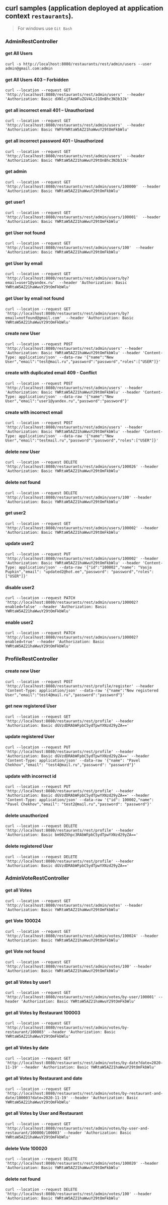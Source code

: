 ## curl samples (application deployed at application context `restaurants`).
> For windows use `Git Bash`
>
### AdminRestController
#### get All Users
`curl -s http://localhost:8080/restaurants/rest/admin/users --user admin@gmail.com:admin`

#### get All Users 403 – Forbidden 
`curl --location --request GET 'http://localhost:8080/restaurants/rest/admin/users' 
--header 'Authorization: Basic dXNlcjFAeWFuZGV4LnJ1OnBhc3N3b3Jk'`

#### get all incorrect email 401 – Unauthorized
`curl --location --request GET 'http://localhost:8080/restaurants/rest/admin/users' 
--header 'Authorization: Basic YWFhYWRtaW5AZ21haWwuY29tOmFkbWlu'` 

#### get all incorrect password 401 – Unauthorized
`curl --location --request GET 'http://localhost:8080/restaurants/rest/admin/users' 
--header 'Authorization: Basic YWRtaW5AZ21haWwuY29tOnBhc3N3b3Jk'`
 
#### get admin
`curl --location --request GET 'http://localhost:8080/restaurants/rest/admin/users/100000' 
--header 'Authorization: Basic YWRtaW5AZ21haWwuY29tOmFkbWlu'`
  
#### get user1
`curl --location --request GET 'http://localhost:8080/restaurants/rest/admin/users/100001' 
--header 'Authorization: Basic YWRtaW5AZ21haWwuY29tOmFkbWlu'`
 
#### get User not found
`curl --location --request GET 'http://localhost:8080/restaurants/rest/admin/users/100' 
--header 'Authorization: Basic YWRtaW5AZ21haWwuY29tOmFkbWlu'`
 
#### get User by email
`curl --location --request GET 'http://localhost:8080/restaurants/rest/admin/users/by?email=user1@yandex.ru' 
--header 'Authorization: Basic YWRtaW5AZ21haWwuY29tOmFkbWlu'`

#### get User by email not found
`curl --location --request GET 'http://localhost:8080/restaurants/rest/admin/users/by?email=notfound@gmail.com' 
--header 'Authorization: Basic YWRtaW5AZ21haWwuY29tOmFkbWlu'`
 
#### create new User
`curl --location --request POST 'http://localhost:8080/restaurants/rest/admin/users'
 --header 'Authorization: Basic YWRtaW5AZ21haWwuY29tOmFkbWlu'
 --header 'Content-Type: application/json'
 --data-raw '{"name":"New User","email":"test@mail.ru","password":"password","roles":["USER"]}'`

#### create with duplicated email 409 - Conflict
`curl --location --request POST 'http://localhost:8080/restaurants/rest/admin/users'
 --header 'Authorization: Basic YWRtaW5AZ21haWwuY29tOmFkbWlu'
 --header 'Content-Type: application/json'
 --data-raw '{"name":"New User","email":"user1@yandex.ru","password":"password"}'`

#### create with incorrect email
`curl --location --request POST 'http://localhost:8080/restaurants/rest/admin/users'
 --header 'Authorization: Basic YWRtaW5AZ21haWwuY29tOmFkbWlu'
 --header 'Content-Type: application/json'
 --data-raw '{"name":"New User","email":"testmail.ru","password":"password","roles":["USER"]}'`
 
#### delete new User
`curl --location --request DELETE 'http://localhost:8080/restaurants/rest/admin/users/100026'
 --header 'Authorization: Basic YWRtaW5AZ21haWwuY29tOmFkbWlu'`
 
#### delete not found
`curl --location --request DELETE 'http://localhost:8080/restaurants/rest/admin/users/100'
 --header 'Authorization: Basic YWRtaW5AZ21haWwuY29tOmFkbWlu'`
 
#### get user2
`curl --location --request GET 'http://localhost:8080/restaurants/rest/admin/users/100002'
 --header 'Authorization: Basic YWRtaW5AZ21haWwuY29tOmFkbWlu'`
 
#### update user2
`curl --location --request PUT 'http://localhost:8080/restaurants/rest/admin/users/100002'
 --header 'Authorization: Basic YWRtaW5AZ21haWwuY29tOmFkbWlu'
 --header 'Content-Type: application/json'
 --data-raw '{"id":"100002","name": "Vasja Pupkin","email": "updated2@hot.ee","password": "password","roles":["USER"]}'`
 
#### disable user2
`curl --location --request PATCH 'http://localhost:8080/restaurants/rest/admin/users/100002?enabled=false'
 --header 'Authorization: Basic YWRtaW5AZ21haWwuY29tOmFkbWlu'`
 
#### enable user2
`curl --location --request PATCH 'http://localhost:8080/restaurants/rest/admin/users/100002?enabled=true'
 --header 'Authorization: Basic YWRtaW5AZ21haWwuY29tOmFkbWlu'`
 
### ProfileRestController

#### create new User
`curl --location --request POST 'http://localhost:8080/restaurants/rest/profile/register'
 --header 'Content-Type: application/json'
 --data-raw '{"name":"New registered User","email":"test4@mail.ru","password":"password"}'`
 
#### get new registered User
`curl --location --request GET 'http://localhost:8080/restaurants/rest/profile'
 --header 'Authorization: Basic dGVzdDRAbWFpbC5ydTpwYXNzd29yZA=='`
 
#### update registered User
`curl --location --request PUT 'http://localhost:8080/restaurants/rest/profile'
 --header 'Authorization: Basic dGVzdDRAbWFpbC5ydTpwYXNzd29yZA=='
 --header 'Content-Type: application/json'
 --data-raw '{"name": "Pavel Chekhov","email": "test4@mail.ru","password": "password"}'`
 
#### update with incorrect id
`curl --location --request PUT 'http://localhost:8080/restaurants/rest/profile'
 --header 'Authorization: Basic dGVzdDRAbWFpbC5ydTpwYXNzd29yZA=='
 --header 'Content-Type: application/json'
 --data-raw '{"id": 100002,"name": "Pavel Chekhov","email": "test2@mail.ru","password": "password"}'`
 
#### delete unauthorized 
`curl --location --request DELETE 'http://localhost:8080/restaurants/rest/profile'
 --header 'Authorization: Basic bm90ZXhpc3RAbWFpbC5ydTpwYXNzd29yZA=='`
 
#### delete registered User
`curl --location --request DELETE 'http://localhost:8080/restaurants/rest/profile'
 --header 'Authorization: Basic dGVzdDRAbWFpbC5ydTpwYXNzd29yZA=='`

### AdminVoteRestController

#### get all Votes
`curl --location --request GET 'http://localhost:8080/restaurants/rest/admin/votes'
 --header 'Authorization: Basic YWRtaW5AZ21haWwuY29tOmFkbWlu'`
 
#### get Vote 100024
`curl --location --request GET 'http://localhost:8080/restaurants/rest/admin/votes/100024'
 --header 'Authorization: Basic YWRtaW5AZ21haWwuY29tOmFkbWlu'`
 
#### get Vote not found 
`curl --location --request GET 'http://localhost:8080/restaurants/rest/admin/votes/100'
 --header 'Authorization: Basic YWRtaW5AZ21haWwuY29tOmFkbWlu'`
 
#### get all Votes by user1
`curl --location --request GET 'http://localhost:8080/restaurants/rest/admin/votes/by-user/100001'
 --header 'Authorization: Basic YWRtaW5AZ21haWwuY29tOmFkbWlu'`
 
#### get all Votes by Restaurant 100003
`curl --location --request GET 'http://localhost:8080/restaurants/rest/admin/votes/by-restaurant/100003'
 --header 'Authorization: Basic YWRtaW5AZ21haWwuY29tOmFkbWlu'`
 
#### get all Votes by date
`curl --location --request GET 'http://localhost:8080/restaurants/rest/admin/votes/by-date?date=2020-11-19'
 --header 'Authorization: Basic YWRtaW5AZ21haWwuY29tOmFkbWlu'`
 
#### get all Votes by Restaurant and date
`curl --location --request GET 'http://localhost:8080/restaurants/rest/admin/votes/by-restaurant-and-date/100003?date=2020-11-19'
 --header 'Authorization: Basic YWRtaW5AZ21haWwuY29tOmFkbWlu'`
 
#### get all Votes by User and Restaurant
`curl --location --request GET 'http://localhost:8080/restaurants/rest/admin/votes/by-user-and-restaurant/100000/100003'
 --header 'Authorization: Basic YWRtaW5AZ21haWwuY29tOmFkbWlu'`
 
#### delete Vote 100020
`curl --location --request DELETE 'http://localhost:8080/restaurants/rest/admin/votes/100020'
 --header 'Authorization: Basic YWRtaW5AZ21haWwuY29tOmFkbWlu'`
 
#### delete not found
`curl --location --request DELETE 'http://localhost:8080/restaurants/rest/admin/votes/100'
 --header 'Authorization: Basic YWRtaW5AZ21haWwuY29tOmFkbWlu'`